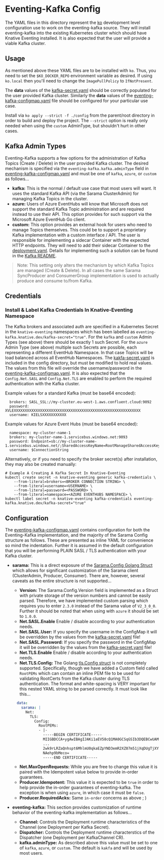 # Eventing-Kafka Config

The YAML files in this directory represent the [ko](https://github.com/google/ko) development
level configuration use to work on the eventing-kafka source.  They will install eventing-kafka
into the existing Kubernetes cluster which should have Knative Eventing installed.   It is also
expected that the user will provide a viable Kafka cluster.

## Usage

As mentioned above these YAML files are to be installed with `ko`.  Thus, you need to set the
`$KO_DOCKER_REPO` environment variable as desired.  If using `ko.local` then you'll need to
change the `ImagePullPolicy` to `IfNotPresent`.

The **data** values of the [kafka-secret.yaml](300-kafka-secret.yaml) should be correctly
populated for the user provided Kafka cluster.  Similarly the **data** values of the
[eventing-kafka-configmap.yaml](200-eventing-kafka-configmap.yaml) file should be configured
for your particular use case.

Install via `ko apply --strict -f ./config` from the parent/root directory in order to build
and deploy the project.  The `--strict` option is really only needed when using the `custom`
AdminType, but shouldn't hurt in other cases.

## Kafka Admin Types

Eventing-Kafka supports a few options for the administration of Kafka Topics (Create / Delete) in the
user provided Kafka cluster.  The desired mechanism is specified via the `eventing-kafka.kafka.adminType`
field in [eventing-kafka-configmap.yaml](200-eventing-kafka-configmap.yaml) and must be one of `kafka`,
`azure`, or `custom` as follows...

- **kafka:** This is the normal / default use case that most users will want.  It uses the standard Kafka API (via the Sarama ClusterAdmin) for managing Kafka Topics in the cluster.
- **azure:** Users of Azure EventHubs will know that Microsoft does not support the standard Kafka Topic administration and are required instead to use their API.  This option provides for such support via the Microsoft Azure EventHub Go client.
- **custom:** This option provides an external hook for users who need to manage Topics themselves. This could be to support a proprietary Kafka implementation with a custom interface / API.  The user is responsible for implementing a sidecar Container with the expected HTTP endpoints.  They will need to add their sidecar Container to the [deployment.yaml](400-deployment.yaml).  Details for implementing such a solution can be found in the [Kafka README](../pkg/common/kafka/README.md).

> Note: This setting only alters the mechanism by which Kafka Topics are managed (Create & Delete).
> In all cases the same Sarama SyncProducer and ConsumerGroup implementation is used to
> actually produce and consume to/from Kafka.

## Credentials

### Install & Label Kafka Credentials In Knative-Eventing Namespace

The Kafka brokers and associated auth are specified in a Kubernetes Secret in the `knative-eventing`
namespaces which has been labelled as `eventing-kafka.knative.dev/kafka-secret="true"`.  For the
`kafka` and `custom` Admin Types (see above) there should be exactly 1 such Secret. For the `azure`
Admin Type (see above) multiple such Secrets are possible, each representing a different EventHub
Namespace.  In that case Topics will be load balanced across all EventHub Namespaces. The
[kakfa-secret.yaml](300-kafka-secret.yaml) is included in the config directory, but must be modified
to hold real values.  The values from this file will override the username/password in the
[eventing-kafka-configmap.yaml](200-eventing-kafka-configmap.yaml).  It is also expected that the
`Config.Net.SASL` and `Config.Net.TLS` are enabled to perform the required authentication with
the Kafka cluster.

Example values for a standard Kafka (must be base64 encoded):

```
  brokers: SASL_SSL://my-cluster.eu-west-1.aws.confluent.cloud:9092
  password: XVLEXXXXXXXXXXXXXXXXXXXXXXXXXXXXXXXXXXXXXXXXXXXXXXXXXXXXXXXXXX
  username: KIELSXXXXXXXXXXX
```

Example values for Azure Event Hubs (must be base64 encoded):

```
  namespace: my-cluster-name-1
  brokers: my-cluster-name-1.servicebus.windows.net:9093
  password: Endpoint=sb://my-cluster-name-1.servicebus.windows.net/;SharedAccessKeyName=RootManageSharedAccessKey;SharedAccessKey=XXXXXXXXXXXXXXXXXXXXXXXXXXXXXXXXXXXXXXXXXXX=
  username: $ConnectionString
```

Alternatively, or if you need to specify the broker secret(s) after installation, they may also be created manually:

```
# Example A Creating A Kafka Secret In Knative-Eventing
kubectl create secret -n knative-eventing generic kafka-credentials \
    --from-literal=brokers=<BROKER CONNECTION STRING> \
    --from-literal=username=<USERNAME> \
    --from-literal=password=<PASSWORD> \
    --from-literal=namespace=<AZURE EVENTHUBS NAMESPACE> \
kubectl label secret -n knative-eventing kafka-credentials eventing-kafka.knative.dev/kafka-secret="true"
```

## Configuration

The [eventing-kafka-configmap.yaml](200-eventing-kafka-configmap.yaml) contains configuration for both
the Eventing-Kafka implementation, and the majority of the Sarama Config structure as follows.  These
are presented as inline YAML for convenience so mind the indentation.  Further it is assumed in the
default configuration that you will be performing PLAIN SASL / TLS authentication with your Kafka
cluster.

- **sarama:**  This is a direct exposure of the [Sarama.Config Golang Struct](https://github.com/Shopify/sarama/blob/master/config.go) which allows for significant customization of the Sarama client (ClusterAdmin, Producer, Consumer). There are, however, several caveats as the entire structure is not supported...

  - **Version:** The Sarama.Config.Version field is implemented as a Struct with private storage of the
    version numbers and cannot be easily parsed.  Therefore, we have implemented custom parsing which
    requires you to enter `2.3.0` instead of the Sarama value of `V2_3_0_0`.  Further it should be
    noted that when using with `azure` it should be set to `1.0.0`.
  - **Net.SASL.Enable** Enable / disable according to your authentication needs.
  - **Net.SASL.User:** If you specify the username in the ConfigMap it will be overridden by the
  values from the [kafka-secret.yaml](300-kafka-secret.yaml) file!
  - **Net.SASL.Password:** If you specify the password in the ConfigMap it will be overridden by
  the values from the [kafka-secret.yaml](300-kafka-secret.yaml) file!
  - **Net.TLS.Enable** Enable / disable according to your authentication needs.
  - **Net.TLS.Config:** The Golang [tls.Config struct](https://golang.org/pkg/crypto/tls/#Config) is not
  completely supported.  Specifically, though we have added a Custom field called `RootPEMs` which can
  contain an inline PEM file to be used for validating RootCerts from the Kafka cluster during TLS
  authentication.  The format and white-spacing is VERY important for this nested YAML string to be
  parsed correctly.  It must look like this...

  ```yaml
    data:
      sarama: |
        Net:
          TLS:
            Config:
              RootPEMs:
              - |-
                -----BEGIN CERTIFICATE-----
                MIIGBDCCA+ygAwIBAgIJAKi1aEV58cQ1MA0GCSqGSIb3DQEBCwUAMIGOMQswCQYD
                ...
                2wk9rLRZaQnhspt6MhlmU0qkaEZpYND3emR2XZ07m51jXqDUgTjXYCSggImUsARs
                NAehp9bMeco=
                -----END CERTIFICATE-----
  ```

  - **Net.MaxOpenRequests:**  While you are free to change this value it is paired with the Idempotent value below to provide in-order guarantees.
  - **Producer.Idempotent:** This value it is expected to be `true` in order to help provide the in-order guarantees of eventing-kafka.  The exception is when using `azure`, in which case it must be `false`.
  - **Producer.RequiredAcks:** Same `in-order` concerns as above ; )

- **eventing-kafka:** This section provides customization of runtime behavior of the eventing-kafka implementation as follows...

  - **Channel:** Controls the Deployment runtime characteristics of the Channel (one Deployment per Kafka Secret).
  - **Dispatcher:** Controls the Deployment runtime characterstics of the Dispatcher (one Deployment per KafkaChannel CR).
  - **kafka.adminType:** As described above this value must be set to one of `kafka`, `azure`, or `custom`.  The default is `kakfa` and will be used by most users.
